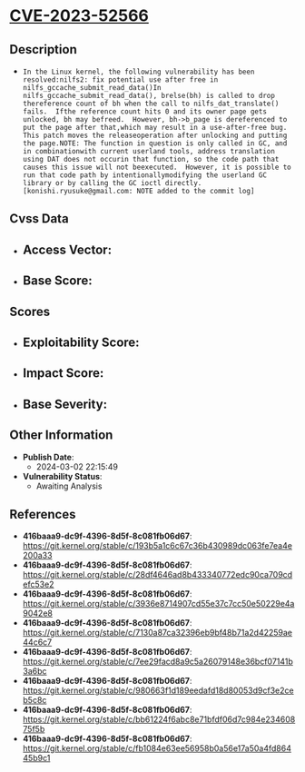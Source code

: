 
# [CVE-2023-52566](https://cve.mitre.org/cgi-bin/cvename.cgi?name=CVE-2023-52566)

## Description

- `In the Linux kernel, the following vulnerability has been resolved:nilfs2: fix potential use after free in nilfs_gccache_submit_read_data()In nilfs_gccache_submit_read_data(), brelse(bh) is called to drop thereference count of bh when the call to nilfs_dat_translate() fails.  Ifthe reference count hits 0 and its owner page gets unlocked, bh may befreed.  However, bh->b_page is dereferenced to put the page after that,which may result in a use-after-free bug.  This patch moves the releaseoperation after unlocking and putting the page.NOTE: The function in question is only called in GC, and in combinationwith current userland tools, address translation using DAT does not occurin that function, so the code path that causes this issue will not beexecuted.  However, it is possible to run that code path by intentionallymodifying the userland GC library or by calling the GC ioctl directly.[konishi.ryusuke@gmail.com: NOTE added to the commit log]`

## Cvss Data

- **Access Vector**:
  - 
- **Base Score**:
  - 

## Scores

- **Exploitability Score**:
  - 
- **Impact Score**:
  - 
- **Base Severity**:
  - 

## Other Information

- **Publish Date**:
  - 2024-03-02 22:15:49
- **Vulnerability Status**:
  - Awaiting Analysis

## References

- **416baaa9-dc9f-4396-8d5f-8c081fb06d67**: https://git.kernel.org/stable/c/193b5a1c6c67c36b430989dc063fe7ea4e200a33
- **416baaa9-dc9f-4396-8d5f-8c081fb06d67**: https://git.kernel.org/stable/c/28df4646ad8b433340772edc90ca709cdefc53e2
- **416baaa9-dc9f-4396-8d5f-8c081fb06d67**: https://git.kernel.org/stable/c/3936e8714907cd55e37c7cc50e50229e4a9042e8
- **416baaa9-dc9f-4396-8d5f-8c081fb06d67**: https://git.kernel.org/stable/c/7130a87ca32396eb9bf48b71a2d42259ae44c6c7
- **416baaa9-dc9f-4396-8d5f-8c081fb06d67**: https://git.kernel.org/stable/c/7ee29facd8a9c5a26079148e36bcf07141b3a6bc
- **416baaa9-dc9f-4396-8d5f-8c081fb06d67**: https://git.kernel.org/stable/c/980663f1d189eedafd18d80053d9cf3e2ceb5c8c
- **416baaa9-dc9f-4396-8d5f-8c081fb06d67**: https://git.kernel.org/stable/c/bb61224f6abc8e71bfdf06d7c984e23460875f5b
- **416baaa9-dc9f-4396-8d5f-8c081fb06d67**: https://git.kernel.org/stable/c/fb1084e63ee56958b0a56e17a50a4fd86445b9c1
